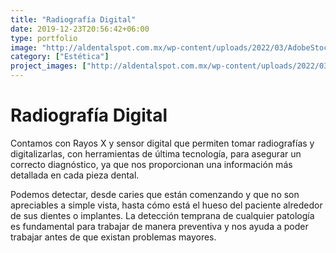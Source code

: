 ```yaml
---
title: "Radiografía Digital"
date: 2019-12-23T20:56:42+06:00
type: portfolio
image: "http://aldentalspot.com.mx/wp-content/uploads/2022/03/AdobeStock_181197910-768x513.jpeg"
category: ["Estética"]
project_images: ["http://aldentalspot.com.mx/wp-content/uploads/2022/03/AdobeStock_181197910-768x513.jpeg"]
---
```


# Radiografía Digital

Contamos con Rayos X y sensor digital que permiten tomar radiografías y digitalizarlas, con herramientas de última tecnología, para asegurar un correcto diagnóstico, ya que nos proporcionan una información más detallada en cada pieza dental.

Podemos detectar, desde caries que están comenzando y que no son apreciables a simple vista, hasta cómo está el hueso del paciente alrededor de sus dientes o implantes. La detección temprana de cualquier patología es fundamental para trabajar de manera preventiva y nos ayuda a poder trabajar antes de que existan problemas mayores.
